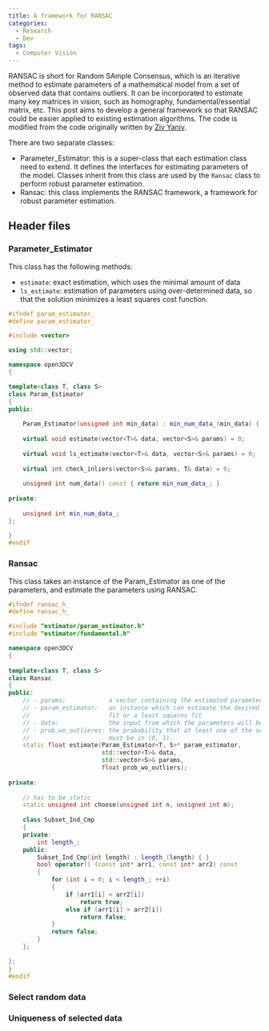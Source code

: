 ```yaml
---
title: A framework for RANSAC
categories: 
  - Research
  - Dev
tags:
  - Computer Vision
---
```


RANSAC is short for Random SAmple Consensus, which is an iterative method to estimate parameters of a mathematical model from a set of observed data that contains outliers. It can be incorporated to estimate many key matrices in vision, such as homography, fundamental/essential matrix, etc. This post aims to develop a general framework so that RANSAC could be easier applied to existing estimation algorithms. The code is modified from the code originally written by [Ziv Yaniv](http://yanivresearch.info).

There are two separate classes:
* Parameter_Estimator: this is a super-class that each estimation class need to extend. It defines the interfaces for estimating parameters of the model. Classes inherit from this class are used by the `Ransac` class to perform robust parameter estimation.
* Ransac: this class implements the RANSAC framework, a framework for robust parameter estimation.

## Header files
### Parameter_Estimator
This class has the following methods:
* `estimate`: exact estimation, which uses the minimal amount of data
* `ls_estimate`: estimation of parameters using over-determined data, so that the solution minimizes a least squares cost function.

```cpp
#ifndef param_estimator_
#define param_estimator_

#include <vector>

using std::vector;

namespace open3DCV
{

template<class T, class S>
class Param_Estimator
{
public:
    
    Param_Estimator(unsigned int min_data) : min_num_data_(min_data) { }
    
    virtual void estimate(vector<T>& data, vector<S>& params) = 0;
    
    virtual void ls_estimate(vector<T>& data, vector<S>& params) = 0;
    
    virtual int check_inliers(vector<S>& params, T& data) = 0;
    
    unsigned int num_data() const { return min_num_data_; }
    
private:
    
    unsigned int min_num_data_;
};

}
#endif
```

### Ransac
This class takes an instance of the Param_Estimator as one of the parameters, and estimate the parameters using RANSAC.

```cpp
#ifndef ransac_h_
#define ransac_h_

#include "estimator/param_estimator.h"
#include "estimator/fundamental.h"

namespace open3DCV
{
    
template<class T, class S>
class Ransac
{
public:
    // - params:            a vector containing the estimated parameters
    // - param_estimator:   an instance which can estimate the desired parameters by either an exact
    //                      fit or a least squares fit
    // - data:              the input from which the parameters will be estimated
    // - prob_wo_outlieres: the probability that at least one of the selected subsets doens't contain an outlier,
    //                      must be in (0, 1).
    static float estimate(Param_Estimator<T, S>* param_estimator,
                          std::vector<T>& data,
                          std::vector<S>& params,
                          float prob_wo_outliers);
    
private:
    
    // has to be static
    static unsigned int choose(unsigned int n, unsigned int m);
    
    class Subset_Ind_Cmp
    {
    private:
        int length_;
    public:
        Subset_Ind_Cmp(int length) : length_(length) { }
        bool operator() (const int* arr1, const int* arr2) const
        {
            for (int i = 0; i < length_; ++i)
            {
                if (arr1[i] < arr2[i])
                    return true;
                else if (arr1[i] > arr2[i])
                    return false;
            }
            return false;
        }
    };

};
}
#endif
```

### Select random data


### Uniqueness of selected data


###